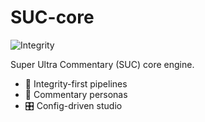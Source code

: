 # SUC-core

![Integrity](https://github.com/brandonlcosta/SUC-core/actions/workflows/integrity.yml/badge.svg)

Super Ultra Commentary (SUC) core engine.

- 🎯 Integrity-first pipelines
- 🎤 Commentary personas
- 🎛️ Config-driven studio


